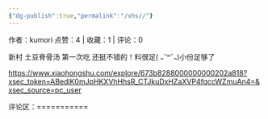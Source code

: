 ```yaml
---
{"dg-publish":true,"permalink":"/xhs//"}
---
```


作者：kumori
点赞：4   |   收藏：1   |   评论：0

新村
土豆脊骨汤 第一次吃 还挺不错的！料很足( ᎔˘꒳˘᎔)小份足够了

https://www.xiaohongshu.com/explore/673b8288000000000202a818?xsec_token=ABedlK0mJpHKXVhHhsR_CTJkuDxHZaXVP4fqccWZmuAn4=&xsec_source=pc_user

评论区：===========

